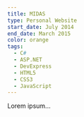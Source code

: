 ```yaml
---
title: MIDAS
type: Personal Website
start_date: July 2014
end_date: March 2015
color: orange
tags:
  - C#
  - ASP.NET
  - DevExpress
  - HTML5
  - CSS3
  - JavaScript
---
```

Lorem ipsum...
